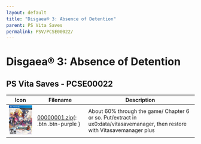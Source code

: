 ```yaml
---
layout: default
title: "Disgaea® 3: Absence of Detention"
parent: PS Vita Saves
permalink: PSV/PCSE00022/
---
```

# Disgaea® 3: Absence of Detention

## PS Vita Saves - PCSE00022

| Icon | Filename | Description |
|------|----------|-------------|
| ![Disgaea® 3: Absence of Detention](icon0.png) | [00000001.zip](00000001.zip){: .btn .btn-purple } | About 60% through the game/ Chapter 6 or so. Put/extract  in ux0:data/vitasavemanager, then restore with Vitasavemanager plus  |
